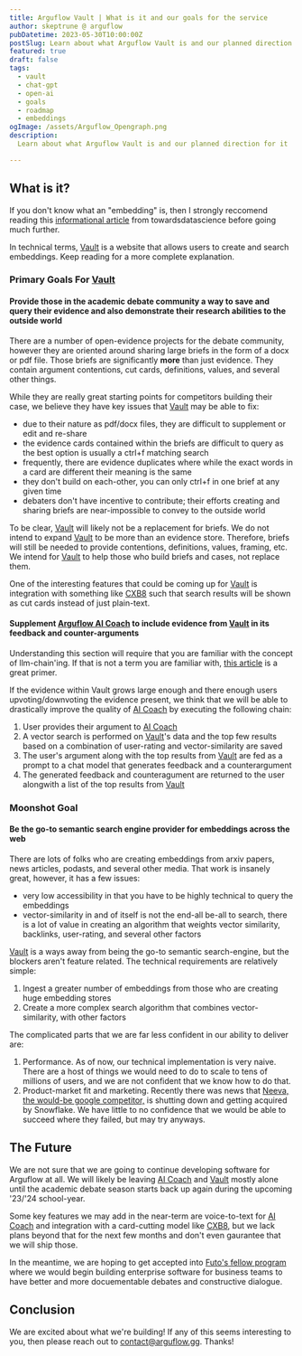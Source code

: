 ```yaml
---
title: Arguflow Vault | What is it and our goals for the service
author: skeptrune @ arguflow
pubDatetime: 2023-05-30T10:00:00Z
postSlug: Learn about what Arguflow Vault is and our planned direction for it
featured: true
draft: false
tags:
  - vault
  - chat-gpt
  - open-ai
  - goals
  - roadmap
  - embeddings
ogImage: /assets/Arguflow_Opengraph.png
description:
  Learn about what Arguflow Vault is and our planned direction for it

---
```



## What is it?

If you don't know what an "embedding" is, then I strongly reccomend reading this [informational article](https://towardsdatascience.com/what-is-embedding-and-what-can-you-do-with-it-61ba7c05efd8) from towardsdatascience before going much further. 

In technical terms, [Vault](https://vault.arguflow.ai/) is a website that allows users to create and search embeddings. Keep reading for a more complete explanation.

### Primary Goals For [Vault](https://vault.arguflow.ai/)

#### Provide those in the academic debate community a way to save and query their evidence and also demonstrate their research abilities to the outside world

There are a number of open-evidence projects for the debate community, however they are oriented around sharing large briefs in the form of a docx or pdf file. Those briefs are significantly **more** than just evidence. They contain argument contentions, cut cards, definitions, values, and several other things. 

While they are really great starting points for competitors building their case, we believe they have key issues that [Vault](https://vault.arguflow.ai/) may be able to fix:

- due to their nature as pdf/docx files, they are difficult to supplement or edit and re-share
- the evidence cards contained within the briefs are difficult to query as the best option is usually a ctrl+f matching search 
- frequently, there are evidence duplicates where while the exact words in a card are different their meaning is the same 
- they don't build on each-other, you can only ctrl+f in one brief at any given time
- debaters don't have incentive to contribute; their efforts creating and sharing briefs are near-impossible to convey to the outside world

To be clear, [Vault](https://vault.arguflow.ai/) will likely not be a replacement for briefs. We do not intend to expand [Vault](https://vault.arguflow.ai/) to be more than an evidence store. Therefore, briefs will still be needed to provide contentions, definitions, values, framing, etc. We intend for [Vault](https://vault.arguflow.ai/) to help those who build briefs and cases, not replace them. 

One of the interesting features that could be coming up for [Vault](https://vault.arguflow.ai/) is integration with something like [CXB8](https://github.com/debate/CX_DB8) such that search results will be shown as cut cards instead of just plain-text. 

#### Supplement [Arguflow AI Coach](https://coach.arguflow.ai/) to include evidence from [Vault](https://vault.arguflow.ai/) in its feedback and counter-arguments 

Understanding this section will require that you are familiar with the concept of llm-chain'ing. If that is not a term you are familiar with, [this article](https://cobusgreyling.substack.com/p/chaining-large-language-model-llm) is a great primer. 

If the evidence within Vault grows large enough and there enough users upvoting/downvoting the evidence present, we think that we will be able to drastically improve the quality of [AI Coach](https://coach.arguflow.ai/) by executing the following chain: 

1. User provides their argument to [AI Coach](https://coach.arguflow.ai/)
2. A vector search is performed on [Vault](https://vault.arguflow.ai/)'s data and the top few results based on a combination of user-rating and vector-similarity are saved
3. The user's argument along with the top results from [Vault](https://vault.arguflow.ai/) are fed as a prompt to a chat model that generates feedback and a counterargument
4. The generated feedback and counteragument are returned to the user alongwith a list of the top results from [Vault](https://vault.arguflow.ai/)

### Moonshot Goal

#### Be the go-to semantic search engine provider for embeddings across the web

There are lots of folks who are creating embeddings from arxiv papers, news articles, podasts, and several other media. That work is insanely great, however, it has a few issues: 

- very low accessibility in that you have to be highly technical to query the embeddings 
- vector-similarity in and of itself is not the end-all be-all to search, there is a lot of value in creating an algorithm that weights vector similarity, backlinks, user-rating, and several other factors 


[Vault](https://vault.arguflow.ai/) is a ways away from being the go-to semantic search-engine, but the blockers aren't feature related. The technical requirements are relatively simple: 

1. Ingest a greater number of embeddings from those who are creating huge embedding stores 
2. Create a more complex search algorithm that combines vector-similarity, with other factors 

The complicated parts that we are far less confident in our ability to deliver are: 

1. Performance. As of now, our technical implementation is very naive. There are a host of things we would need to do to scale to tens of millions of users, and we are not confident that we know how to do that. 
2. Product-market fit and marketing. Recently there was news that [Neeva, the would-be google competitor,](https://www.theverge.com/2023/5/20/23731397/neeva-search-engine-google-shutdown) is shutting down and getting acquired by Snowflake. We have little to no confidence that we would be able to succeed where they failed, but may try anyways.

## The Future

We are not sure that we are going to continue developing software for Arguflow at all. We will likely be leaving [AI Coach](https://coach.arguflow.ai/) and [Vault](https://vault.arguflow.ai/) mostly alone until the academic debate season starts back up again during the upcoming '23/'24 school-year. 

Some key features we may add in the near-term are voice-to-text for [AI Coach](https://coach.arguflow.ai/) and integration with a card-cutting model like [CXB8](https://github.com/debate/CX_DB8), but we lack plans beyond that for the next few months and don't even gaurantee that we will ship those.

In the meantime, we are hoping to get accepted into [Futo's fellow program](https://futo.org/fellows/) where we would begin building enterprise software for business teams to have better and more docuementable debates and constructive dialogue. 

## Conclusion

We are excited about what we're building! If any of this seems interesting to you, then please reach out to contact@arguflow.gg. Thanks! 